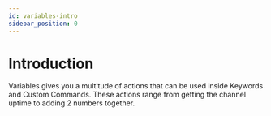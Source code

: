 ```yaml
---
id: variables-intro
sidebar_position: 0
---
```


# Introduction

Variables gives you a multitude of actions that can be used inside Keywords and Custom Commands. These actions range from getting the channel uptime to adding 2 numbers together.
